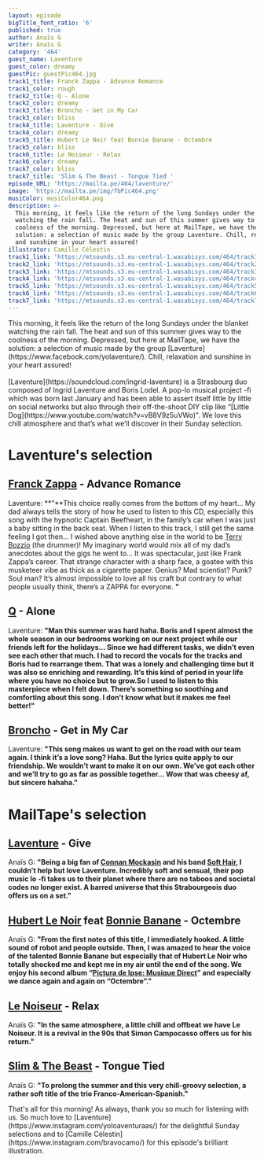```yaml
---
layout: episode
bigTitle_font_ratio: '6'
published: true
author: Anaïs G
writer: Anaïs G
category: '464'
guest_name: Laventure
guest_color: dreamy
guestPic: guestPic464.jpg
track1_title: Franck Zappa - Advance Romance
track1_color: rough
track2_title: Q - Alone
track2_color: dreamy
track3_title: Broncho - Get in My Car
track3_color: bliss
track4_title: Laventure - Give
track4_color: dreamy
track5_title: Hubert Le Noir feat Bonnie Banane - Octembre
track5_color: bliss
track6_title: Le Noiseur - Relax
track6_color: dreamy
track7_color: bliss
track7_title: 'Slim & The Beast - Tongue Tied '
episode_URL: 'https://mailta.pe/464/laventure/'
image: 'https://mailta.pe/img/fbPic464.png'
musiColor: musiColor464.png
description: >-
  This morning, it feels like the return of the long Sundays under the blanket
  watching the rain fall. The heat and sun of this summer gives way to the
  coolness of the morning. Depressed, but here at MailTape, we have the
  solution: a selection of music made by the group Laventure. Chill, relaxation
  and sunshine in your heart assured!
illustrator: Camille Célestin
track1_link: 'https://mtsounds.s3.eu-central-1.wasabisys.com/464/track1.mp3'
track2_link: 'https://mtsounds.s3.eu-central-1.wasabisys.com/464/track2.mp3'
track3_link: 'https://mtsounds.s3.eu-central-1.wasabisys.com/464/track3.mp3'
track4_link: 'https://mtsounds.s3.eu-central-1.wasabisys.com/464/track4.mp3'
track5_link: 'https://mtsounds.s3.eu-central-1.wasabisys.com/464/track5.mp3'
track6_link: 'https://mtsounds.s3.eu-central-1.wasabisys.com/464/track6.mp3'
track7_link: 'https://mtsounds.s3.eu-central-1.wasabisys.com/464/track7.mp3'
---
```

<p id="introduction">This morning, it feels like the return of the long Sundays under the blanket watching the rain fall. The heat and sun of this summer gives way to the coolness of the morning. Depressed, but here at MailTape, we have the solution: a selection of music made by the group [Laventure](https://www.facebook.com/yolaventure/). Chill, relaxation and sunshine in your heart assured!
<br><br>[Laventure](https://soundcloud.com/ingrid-laventure) is a Strasbourg duo composed of Ingrid Laventure and Boris Lodel. A pop-lo musical project -fi which was born last January and has been able to assert itself little by little on social networks but also through their off-the-shoot DIY clip like “[Little Dog](https://www.youtube.com/watch?v=vB8V9z5uVWo)". We love this chill atmosphere and that’s what we’ll discover in their Sunday selection.</p>


# Laventure's selection

## [Franck Zappa](https://fr.wikipedia.org/wiki/Frank_Zappa) - Advance Romance
Laventure: **"**This choice really comes from the bottom of my heart… My dad always tells the story of how he used to listen to this CD, especially this song with the hypnotic Captain Beefheart, in the family’s car when I was just a baby sitting in the back seat. When I listen to this track, I still get the same feeling I got then… I wished above anything else in the world to be [Terry Bozzio](https://terrybozzio.com/) (the drummer)! My imaginary world would mix all of my dad’s anecdotes about the gigs he went to… It was spectacular, just like Frank Zappa’s career. That strange character with a sharp face, a goatee with this musketeer vibe as thick as a cigarette paper. Genius? Mad scientist? Punk? Soul man? It’s almost impossible to love all his craft but contrary to what people usually think, there’s a ZAPPA for everyone. **"**

## [Q](https://soundcloud.com/qmarsden) - Alone
Laventure: **"**Man this summer was hard haha. Boris and I spent almost the whole season in our bedrooms working on our next project while our friends left for the holidays… Since we had different tasks, we didn’t even see each other that much. I had to record the vocals for the tracks and Boris had to rearrange them. That was a lonely and challenging time but it was also so enriching and rewarding. It’s this kind of period in your life where you have no choice but to grow.So I used to listen to this masterpiece when I felt down. There’s something so soothing and comforting about this song. I don’t know what but it makes me feel better!**"**

## [Broncho](https://soundcloud.com/bronchoband) - Get in My Car 
Laventure: **"**This song makes us want to get on the road with our team again. I think it’s a love song? Haha. But the lyrics quite apply to our friendship. We wouldn’t want to make it on our own. We’ve got each other and we’ll try to go as far as possible together… Wow that was cheesy af, but sincere hahaha.**"**


# MailTape's selection

## [Laventure](https://www.facebook.com/yolaventure/) - Give
Anaïs G: **"**Being a big fan of [Connan Mockasin](https://www.facebook.com/connanmockasin) and his band [Soft Hair](https://softhair.bandcamp.com/), I couldn’t help but love Laventure. Incredibly soft and sensual, their pop music lo -fi takes us to their planet where there are no taboos and societal codes no longer exist. A barred universe that this Strabourgeois duo offers us on a set.**"**

##  [Hubert Le Noir](https://www.facebook.com/connanmockasin) feat [Bonnie Banane](https://soundcloud.com/bonniebanane) - Octembre
Anaïs G: **"**From the first notes of this title, I immediately hooked. A little sound of robot and people outside. Then, I was amazed to hear the voice of the talented Bonnie Banane but especially that of Hubert Le Noir who totally shocked me and kept me in my air until the end of the song. We enjoy his second album “[Pictura de Ipse: Musique Direct](https://soundcloud.com/hubertlenoir/sets/musique-directe-3)”  and especially we dance again and again on “Octembre”.**"** 

## [Le Noiseur](https://soundcloud.com/le-noiseur) - Relax
Anaïs G: **"**In the same atmosphere, a little chill and offbeat we have Le Noiseur. It is a revival in the 90s that Simon Campocasso offers us for his return.**"**

## [Slim & The Beast](https://soundcloud.com/slimandthebeast) - Tongue Tied
 Anaïs G: **"**To prolong the summer and this very chill-groovy selection, a rather soft title of the trio Franco-American-Spanish.**"**


<p id="outroduction"> That's all for this morning! As always, thank you so much for listening with us. So much love to [Laventure](https://www.instagram.com/yoloaventuraas/) for the delightful Sunday selections and to [Camille Célestin](https://www.instagram.com/bravocamo/) for this episode's brilliant illustration.</p>
